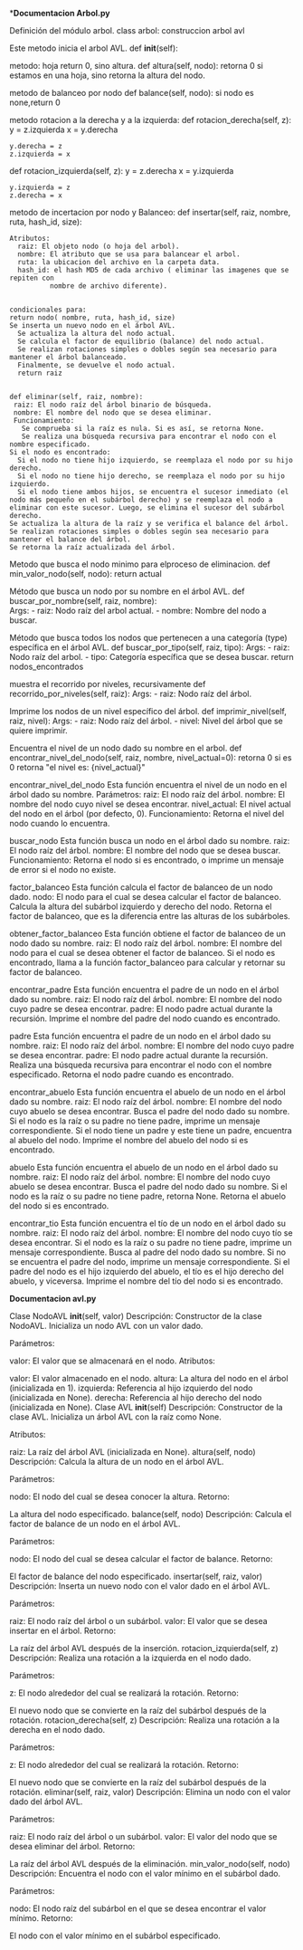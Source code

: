*********Documentacion Arbol.py********

Definición del módulo arbol.
class arbol:
construccion arbol avl

Este metodo inicia el arbol AVL.
def __init__(self):

metodo: hoja return 0, sino altura.
def altura(self, nodo):
     retorna 0 si estamos en una hoja, sino retorna la altura del nodo.
   
metodo de balanceo por nodo
def balance(self, nodo):
si nodo es none,return 0
        
metodo rotacion a la derecha y a la izquierda:
  def rotacion_derecha(self, z):
    y = z.izquierda
    x = y.derecha

    y.derecha = z
    z.izquierda = x

  def rotacion_izquierda(self, z):
    y = z.derecha
    x = y.izquierda

    y.izquierda = z
    z.derecha = x

metodo de incertacion por nodo y Balanceo:
  def insertar(self, raiz, nombre, ruta, hash_id, size):

    Atributos:
      raiz: El objeto nodo (o hoja del arbol).
      nombre: El atributo que se usa para balancear el arbol.
      ruta: la ubicacion del archivo en la carpeta data.
      hash_id: el hash MD5 de cada archivo ( eliminar las imagenes que se repiten con
              nombre de archivo diferente).
   
      
    condicionales para:
    return nodo( nombre, ruta, hash_id, size)
    Se inserta un nuevo nodo en el árbol AVL.
      Se actualiza la altura del nodo actual.
      Se calcula el factor de equilibrio (balance) del nodo actual.
      Se realizan rotaciones simples o dobles según sea necesario para mantener el árbol balanceado.
      Finalmente, se devuelve el nodo actual.
      return raiz


    def eliminar(self, raiz, nombre):
     raiz: El nodo raíz del árbol binario de búsqueda.
     nombre: El nombre del nodo que se desea eliminar.
     Funcionamiento:
       Se comprueba si la raíz es nula. Si es así, se retorna None.
       Se realiza una búsqueda recursiva para encontrar el nodo con el nombre especificado.
    Si el nodo es encontrado:
      Si el nodo no tiene hijo izquierdo, se reemplaza el nodo por su hijo derecho.
      Si el nodo no tiene hijo derecho, se reemplaza el nodo por su hijo izquierdo.
      Si el nodo tiene ambos hijos, se encuentra el sucesor inmediato (el nodo más pequeño en el subárbol derecho) y se reemplaza el nodo a eliminar con este sucesor. Luego, se elimina el sucesor del subárbol derecho.
    Se actualiza la altura de la raíz y se verifica el balance del árbol.
    Se realizan rotaciones simples o dobles según sea necesario para mantener el balance del árbol.
    Se retorna la raíz actualizada del árbol.

  
Metodo que busca el nodo minimo para elproceso de eliminacion.
  def min_valor_nodo(self, nodo):
        return actual



Método que busca un nodo por su nombre en el árbol AVL.
  def buscar_por_nombre(self, raiz, nombre):   
    Args:
    - raiz: Nodo raíz del arbol actual.
    - nombre: Nombre del nodo a buscar.

Método que busca todos los nodos que pertenecen a una categoría (type) específica en el árbol AVL.
  def buscar_por_tipo(self, raiz, tipo):
    Args:
    - raiz: Nodo raíz del arbol.
    - tipo: Categoría específica que se desea buscar.
    return nodos_encontrados

muestra el recorrido por niveles, recursivamente
  def recorrido_por_niveles(self, raiz):
    Args:
      - raiz: Nodo raíz del árbol.

Imprime los nodos de un nivel específico del árbol.
  def imprimir_nivel(self, raiz, nivel):
    Args:
      - raiz: Nodo raíz del árbol.
      - nivel: Nivel del árbol que se quiere imprimir.
    
Encuentra el nivel de un nodo dado su nombre en el arbol.
  def encontrar_nivel_del_nodo(self, raiz, nombre, nivel_actual=0):
    retorna 0 si es 0
    retorna "el nivel es: {nivel_actual}"
   
encontrar_nivel_del_nodo
 Esta función encuentra el nivel de un nodo en el árbol dado su nombre.
   Parámetros:
    raiz: El nodo raíz del árbol.
    nombre: El nombre del nodo cuyo nivel se desea encontrar.
    nivel_actual: El nivel actual del nodo en el árbol (por defecto, 0).
    Funcionamiento:
Retorna el nivel del nodo cuando lo encuentra.

buscar_nodo
  Esta función busca un nodo en el árbol dado su nombre.
    raiz: El nodo raíz del árbol.
    nombre: El nombre del nodo que se desea buscar.
    Funcionamiento:
Retorna el nodo si es encontrado, o imprime un mensaje de error si el nodo no existe.

factor_balanceo
    Esta función calcula el factor de balanceo de un nodo dado.
    nodo: El nodo para el cual se desea calcular el factor de balanceo.
    Calcula la altura del subárbol izquierdo y derecho del nodo.
Retorna el factor de balanceo, que es la diferencia entre las alturas de los subárboles.

obtener_factor_balanceo
    Esta función obtiene el factor de balanceo de un nodo dado su nombre.
    raiz: El nodo raíz del árbol.
    nombre: El nombre del nodo para el cual se desea obtener el factor de balanceo.
Si el nodo es encontrado, llama a la función factor_balanceo para calcular y retornar su factor de balanceo.

encontrar_padre
    Esta función encuentra el padre de un nodo en el árbol dado su nombre.
    raiz: El nodo raíz del árbol.
    nombre: El nombre del nodo cuyo padre se desea encontrar.
    padre: El nodo padre actual durante la recursión.
Imprime el nombre del padre del nodo cuando es encontrado.

padre
    Esta función encuentra el padre de un nodo en el árbol dado su nombre.
    raiz: El nodo raíz del árbol.
    nombre: El nombre del nodo cuyo padre se desea encontrar.
    padre: El nodo padre actual durante la recursión.
    Realiza una búsqueda recursiva para encontrar el nodo con el nombre especificado.
Retorna el nodo padre cuando es encontrado.


encontrar_abuelo
Esta función encuentra el abuelo de un nodo en el árbol dado su nombre.
    raiz: El nodo raíz del árbol.
    nombre: El nombre del nodo cuyo abuelo se desea encontrar.
    Busca el padre del nodo dado su nombre.
    Si el nodo es la raíz o su padre no tiene padre, imprime un mensaje correspondiente.
    Si el nodo tiene un padre y este tiene un padre, encuentra al abuelo del nodo.
Imprime el nombre del abuelo del nodo si es encontrado.

abuelo
    Esta función encuentra el abuelo de un nodo en el árbol dado su nombre.
    raiz: El nodo raíz del árbol.
    nombre: El nombre del nodo cuyo abuelo se desea encontrar.
    Busca el padre del nodo dado su nombre.
    Si el nodo es la raíz o su padre no tiene padre, retorna None.
Retorna el abuelo del nodo si es encontrado.

encontrar_tio
    Esta función encuentra el tío de un nodo en el árbol dado su nombre.
    raiz: El nodo raíz del árbol.
    nombre: El nombre del nodo cuyo tío se desea encontrar.
    Si el nodo es la raíz o su padre no tiene padre, imprime un mensaje correspondiente.
    Busca al padre del nodo dado su nombre.
    Si no se encuentra el padre del nodo, imprime un mensaje correspondiente.
    Si el padre del nodo es el hijo izquierdo del abuelo, el tío es el hijo derecho del abuelo, y viceversa.
Imprime el nombre del tío del nodo si es encontrado.


**********Documentacion avl.py**********

Clase NodoAVL
__init__(self, valor)
Descripción:
Constructor de la clase NodoAVL. Inicializa un nodo AVL con un valor dado.

Parámetros:

valor: El valor que se almacenará en el nodo.
Atributos:

valor: El valor almacenado en el nodo.
altura: La altura del nodo en el árbol (inicializada en 1).
izquierda: Referencia al hijo izquierdo del nodo (inicializada en None).
derecha: Referencia al hijo derecho del nodo (inicializada en None).
Clase AVL
__init__(self)
Descripción:
Constructor de la clase AVL. Inicializa un árbol AVL con la raíz como None.

Atributos:

raiz: La raíz del árbol AVL (inicializada en None).
altura(self, nodo)
Descripción:
Calcula la altura de un nodo en el árbol AVL.

Parámetros:

nodo: El nodo del cual se desea conocer la altura.
Retorno:

La altura del nodo especificado.
balance(self, nodo)
Descripción:
Calcula el factor de balance de un nodo en el árbol AVL.

Parámetros:

nodo: El nodo del cual se desea calcular el factor de balance.
Retorno:

El factor de balance del nodo especificado.
insertar(self, raiz, valor)
Descripción:
Inserta un nuevo nodo con el valor dado en el árbol AVL.

Parámetros:

raiz: El nodo raíz del árbol o un subárbol.
valor: El valor que se desea insertar en el árbol.
Retorno:

La raíz del árbol AVL después de la inserción.
rotacion_izquierda(self, z)
Descripción:
Realiza una rotación a la izquierda en el nodo dado.

Parámetros:

z: El nodo alrededor del cual se realizará la rotación.
Retorno:

El nuevo nodo que se convierte en la raíz del subárbol después de la rotación.
rotacion_derecha(self, z)
Descripción:
Realiza una rotación a la derecha en el nodo dado.

Parámetros:

z: El nodo alrededor del cual se realizará la rotación.
Retorno:

El nuevo nodo que se convierte en la raíz del subárbol después de la rotación.
eliminar(self, raiz, valor)
Descripción:
Elimina un nodo con el valor dado del árbol AVL.

Parámetros:

raiz: El nodo raíz del árbol o un subárbol.
valor: El valor del nodo que se desea eliminar del árbol.
Retorno:

La raíz del árbol AVL después de la eliminación.
min_valor_nodo(self, nodo)
Descripción:
Encuentra el nodo con el valor mínimo en el subárbol dado.

Parámetros:

nodo: El nodo raíz del subárbol en el que se desea encontrar el valor mínimo.
Retorno:

El nodo con el valor mínimo en el subárbol especificado.




